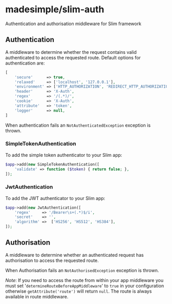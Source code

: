 # madesimple/slim-auth
Authentication and authorisation middleware for Slim framework

## Authentication
A middleware to determine whether the request contains valid authenticated to access the requested route.
Default options for authentication are:
```php
[
    'secure'      => true,
    'relaxed'     => ['localhost', '127.0.0.1'],
    'environment' => ['HTTP_AUTHORIZATION', 'REDIRECT_HTTP_AUTHORIZATION'],
    'header'      => 'X-Auth',
    'regex'       => '/(.*)/',
    'cookie'      => 'X-Auth',
    'attribute'   => 'token',
    'logger'      => null,
]
```

When authentication fails an `NotAuthenticatedException` exception is thrown.

### SimpleTokenAuthentication
To add the simple token authenticator to your Slim app:
```php
$app->add(new SimpleTokenAuthentication([
    'validate' => function ($token) { return false; },
]);
```

### JwtAuthentication
To add the JWT authenticator to your Slim app:
```php
$app->add(new JwtAuthentication([
    'regex'     => '/Bearer\s+(.*)$/i',
    'secret'    => '',
    'algorithm' =>  ['HS256', 'HS512', 'HS384'],
]);
```


## Authorisation
A middleware to determine whether an authenticated request has authorisation to access the requested route.

When Authorisation fails an `NotAuthorisedException` exception is thrown.

_Note_: If you need to access the route from within your app middleware you must set '`determineRouteBeforeAppMiddleware`' to `true` in your configuration otherwise `getAttribute('route')` will return `null`. The route is always available in route middleware.
